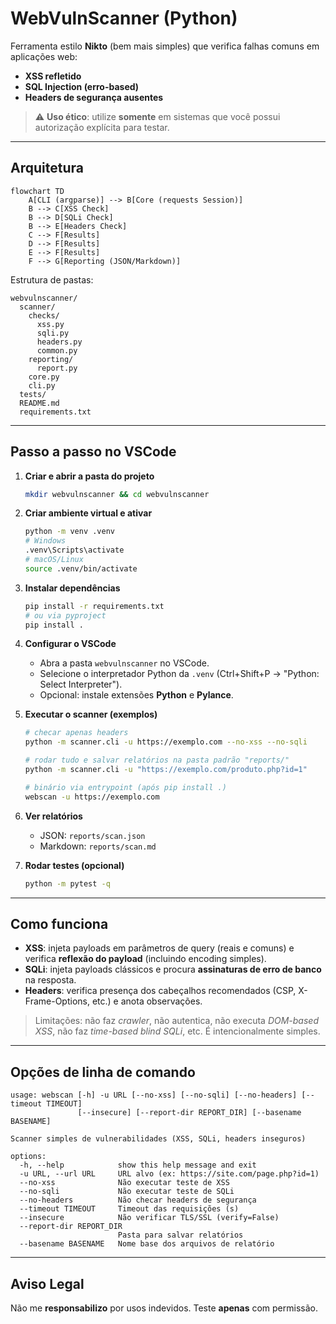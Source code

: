 # WebVulnScanner (Python)

Ferramenta estilo **Nikto** (bem mais simples) que verifica falhas comuns em aplicações web:
- **XSS refletido**
- **SQL Injection (erro-based)**
- **Headers de segurança ausentes**

> ⚠️ **Uso ético**: utilize **somente** em sistemas que você possui autorização explícita para testar.

---

## Arquitetura

```
flowchart TD
    A[CLI (argparse)] --> B[Core (requests Session)]
    B --> C[XSS Check]
    B --> D[SQLi Check]
    B --> E[Headers Check]
    C --> F[Results]
    D --> F[Results]
    E --> F[Results]
    F --> G[Reporting (JSON/Markdown)]
```

Estrutura de pastas:

```
webvulnscanner/
  scanner/
    checks/
      xss.py
      sqli.py
      headers.py
      common.py
    reporting/
      report.py
    core.py
    cli.py
  tests/
  README.md
  requirements.txt
```

---

## Passo a passo no VSCode

1. **Criar e abrir a pasta do projeto**
   ```bash
   mkdir webvulnscanner && cd webvulnscanner
   ```

2. **Criar ambiente virtual e ativar**
   ```bash
   python -m venv .venv
   # Windows
   .venv\Scripts\activate
   # macOS/Linux
   source .venv/bin/activate
   ```

3. **Instalar dependências**
   ```bash
   pip install -r requirements.txt
   # ou via pyproject
   pip install .
   ```

4. **Configurar o VSCode**
   - Abra a pasta `webvulnscanner` no VSCode.
   - Selecione o interpretador Python da `.venv` (Ctrl+Shift+P → "Python: Select Interpreter").
   - Opcional: instale extensões **Python** e **Pylance**.

5. **Executar o scanner (exemplos)**
   ```bash
   # checar apenas headers
   python -m scanner.cli -u https://exemplo.com --no-xss --no-sqli

   # rodar tudo e salvar relatórios na pasta padrão "reports/"
   python -m scanner.cli -u "https://exemplo.com/produto.php?id=1"

   # binário via entrypoint (após pip install .)
   webscan -u https://exemplo.com
   ```

6. **Ver relatórios**
   - JSON: `reports/scan.json`
   - Markdown: `reports/scan.md`

7. **Rodar testes (opcional)**
   ```bash
   python -m pytest -q
   ```

---

## Como funciona

- **XSS**: injeta payloads em parâmetros de query (reais e comuns) e verifica **reflexão do payload** (incluindo encoding simples).
- **SQLi**: injeta payloads clássicos e procura **assinaturas de erro de banco** na resposta.
- **Headers**: verifica presença dos cabeçalhos recomendados (CSP, X-Frame-Options, etc.) e anota observações.

> Limitações: não faz *crawler*, não autentica, não executa *DOM-based XSS*, não faz *time-based blind SQLi*, etc. É intencionalmente simples.

---

## Opções de linha de comando

```
usage: webscan [-h] -u URL [--no-xss] [--no-sqli] [--no-headers] [--timeout TIMEOUT]
               [--insecure] [--report-dir REPORT_DIR] [--basename BASENAME]

Scanner simples de vulnerabilidades (XSS, SQLi, headers inseguros)

options:
  -h, --help            show this help message and exit
  -u URL, --url URL     URL alvo (ex: https://site.com/page.php?id=1)
  --no-xss              Não executar teste de XSS
  --no-sqli             Não executar teste de SQLi
  --no-headers          Não checar headers de segurança
  --timeout TIMEOUT     Timeout das requisições (s)
  --insecure            Não verificar TLS/SSL (verify=False)
  --report-dir REPORT_DIR
                        Pasta para salvar relatórios
  --basename BASENAME   Nome base dos arquivos de relatório
```

---

## Aviso Legal

Não me **responsabilizo** por usos indevidos. Teste **apenas** com permissão.
